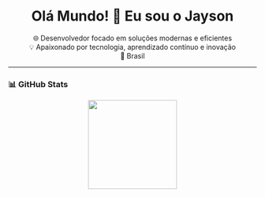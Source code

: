 <h1 align="center">Olá Mundo! 👋 Eu sou o Jayson</h1>

<p align="center">
  🌐 Desenvolvedor focado em soluções modernas e eficientes <br>
  💡 Apaixonado por tecnologia, aprendizado contínuo e inovação <br>
  📍 Brasil
</p>



---



### 📊 GitHub Stats

<div align="center">
  <img height="180em" src="https://github-readme-stats.vercel.app/api/top-langs/?username=jaysonstn&layout=compact&langs_count=7&theme=dracula"/>
</div>


